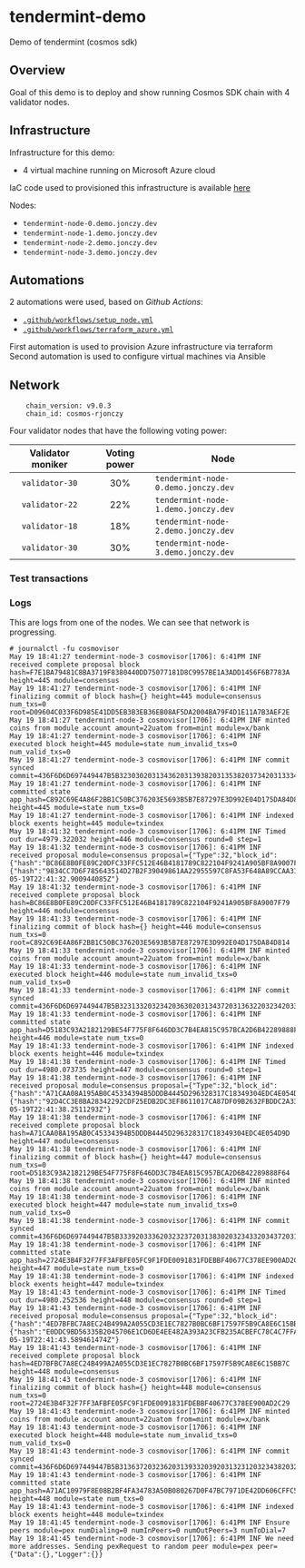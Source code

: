 # tendermint-demo
Demo of tendermint (cosmos sdk)

## Overview

Goal of this demo is to deploy and show running Cosmos SDK chain with 4 validator nodes.

## Infrastructure

Infrastructure for this demo:
- 4 virtual machine running on Microsoft Azure cloud

IaC code used to provisioned this infrastructure is available [here](./terraform/azure/)

Nodes:
- `tendermint-node-0.demo.jonczy.dev`
- `tendermint-node-1.demo.jonczy.dev`
- `tendermint-node-2.demo.jonczy.dev`
- `tendermint-node-3.demo.jonczy.dev`

## Automations

2 automations were used, based on *Github Actions*:
- [`.github/workflows/setup_node.yml`](.github/workflows/setup_node.yml)
- [`.github/workflows/terraform_azure.yml`](.github/workflows/terraform_azure.yml)

First automation is used to provision Azure infrastructure via terraform
Second automation is used to configure virtual machines via Ansible



## Network

```
    chain_version: v9.0.3
    chain_id: cosmos-rjonczy
```
Four validator nodes that have the following voting power:

| Validator moniker | Voting power | Node                        |
| :---------------: | :----------: | ----------------------------------------------- |
|  `validator-30`   |     30%      | `tendermint-node-0.demo.jonczy.dev` |
|  `validator-22`   |     22%      | `tendermint-node-1.demo.jonczy.dev` |
|  `validator-18`   |     18%      | `tendermint-node-2.demo.jonczy.dev` |
|  `validator-30`   |     30%      | `tendermint-node-3.demo.jonczy.dev` |

### Test transactions

### Logs

This are logs from one of the nodes. We can see that network is progressing.

```
# journalctl -fu cosmovisor
May 19 18:41:27 tendermint-node-3 cosmovisor[1706]: 6:41PM INF received complete proposal block hash=F7E1BA79481C8BA3719F8380440DD75077181D8C9957BE1A3ADD1456F6B7783A height=445 module=consensus
May 19 18:41:27 tendermint-node-3 cosmovisor[1706]: 6:41PM INF finalizing commit of block hash={} height=445 module=consensus num_txs=0 root=D09604C033F6D985E41DD5EB3B3EB36EB08AF5DA2004BA79F4D1E11A7B3AEF2E
May 19 18:41:27 tendermint-node-3 cosmovisor[1706]: 6:41PM INF minted coins from module account amount=22uatom from=mint module=x/bank
May 19 18:41:27 tendermint-node-3 cosmovisor[1706]: 6:41PM INF executed block height=445 module=state num_invalid_txs=0 num_valid_txs=0
May 19 18:41:27 tendermint-node-3 cosmovisor[1706]: 6:41PM INF commit synced commit=436F6D6D697449447B5B323030203134362031393820313538203734203133342032343220313837203238203830203138382035352039382033203232392031303520353920393120313236203133352034312031323620363120313533203436203420323039203131372032313820313332203231362032305D3A3142447D
May 19 18:41:27 tendermint-node-3 cosmovisor[1706]: 6:41PM INF committed state app_hash=C892C69E4A86F2BB1C50BC376203E5693B5B7E87297E3D992E04D175DA84D814 height=445 module=state num_txs=0
May 19 18:41:27 tendermint-node-3 cosmovisor[1706]: 6:41PM INF indexed block exents height=445 module=txindex
May 19 18:41:32 tendermint-node-3 cosmovisor[1706]: 6:41PM INF Timed out dur=4979.322032 height=446 module=consensus round=0 step=1
May 19 18:41:32 tendermint-node-3 cosmovisor[1706]: 6:41PM INF received proposal module=consensus proposal={"Type":32,"block_id":{"hash":"BC86E8B0FE89C20DFC33FFC512E46B4181789C822104F9241A905BF8A9007F79","parts":{"hash":"9834CC7D6F785643514D27B2F39049861AA22955597C8FA53F648A89CCAA31C1","total":1}},"height":446,"pol_round":-1,"round":0,"signature":"xFtccrKJBsuyXLRRw7O5bzR4/QthJUyNbpmSq05Q4SfuMS+n/XsZ2Ueq3f+daLzplZW8/JXWP77ayQVo3jNJBg==","timestamp":"2023-05-19T22:41:32.900944085Z"}
May 19 18:41:32 tendermint-node-3 cosmovisor[1706]: 6:41PM INF received complete proposal block hash=BC86E8B0FE89C20DFC33FFC512E46B4181789C822104F9241A905BF8A9007F79 height=446 module=consensus
May 19 18:41:33 tendermint-node-3 cosmovisor[1706]: 6:41PM INF finalizing commit of block hash={} height=446 module=consensus num_txs=0 root=C892C69E4A86F2BB1C50BC376203E5693B5B7E87297E3D992E04D175DA84D814
May 19 18:41:33 tendermint-node-3 cosmovisor[1706]: 6:41PM INF minted coins from module account amount=22uatom from=mint module=x/bank
May 19 18:41:33 tendermint-node-3 cosmovisor[1706]: 6:41PM INF executed block height=446 module=state num_invalid_txs=0 num_valid_txs=0
May 19 18:41:33 tendermint-node-3 cosmovisor[1706]: 6:41PM INF commit synced commit=436F6D6D697449447B5B323133203234203630203134372031363220323420333320343120313930203834203234372031313720323438203234362037302032323120363020313233203738203136382032312032303120383720313838203136322032313420313830203334203133372031333620313433203130305D3A3142457D
May 19 18:41:33 tendermint-node-3 cosmovisor[1706]: 6:41PM INF committed state app_hash=D5183C93A2182129BE54F775F8F646DD3C7B4EA815C957BCA2D6B42289888F64 height=446 module=state num_txs=0
May 19 18:41:33 tendermint-node-3 cosmovisor[1706]: 6:41PM INF indexed block exents height=446 module=txindex
May 19 18:41:38 tendermint-node-3 cosmovisor[1706]: 6:41PM INF Timed out dur=4980.073735 height=447 module=consensus round=0 step=1
May 19 18:41:38 tendermint-node-3 cosmovisor[1706]: 6:41PM INF received proposal module=consensus proposal={"Type":32,"block_id":{"hash":"A71CAA08A195AB0C45334394B5DDDB4445D296328317C18349304EDC4E054D9D","parts":{"hash":"92D4CC3E8BA28342292CDF25EDB2DC3EF8611017CA87DF09B2632FBDDC2A333A","total":1}},"height":447,"pol_round":-1,"round":0,"signature":"9XN//pGEQekYhrHxVtDBo/55m5OT96gF43KGoNZmYiw12HGAdqon02oY5D0d7dfxTJB8JR9JSc7a84+yJo+XAw==","timestamp":"2023-05-19T22:41:38.2511293Z"}
May 19 18:41:38 tendermint-node-3 cosmovisor[1706]: 6:41PM INF received complete proposal block hash=A71CAA08A195AB0C45334394B5DDDB4445D296328317C18349304EDC4E054D9D height=447 module=consensus
May 19 18:41:38 tendermint-node-3 cosmovisor[1706]: 6:41PM INF finalizing commit of block hash={} height=447 module=consensus num_txs=0 root=D5183C93A2182129BE54F775F8F646DD3C7B4EA815C957BCA2D6B42289888F64
May 19 18:41:38 tendermint-node-3 cosmovisor[1706]: 6:41PM INF minted coins from module account amount=22uatom from=mint module=x/bank
May 19 18:41:38 tendermint-node-3 cosmovisor[1706]: 6:41PM INF executed block height=447 module=state num_invalid_txs=0 num_valid_txs=0
May 19 18:41:38 tendermint-node-3 cosmovisor[1706]: 6:41PM INF commit synced commit=436F6D6D697449447B5B33392033362032323720313830203234332034372031323720323433203137352031393120323234203935203230312032343120323533203232342039203234203439203235332032333520313931203634203130332031323420353520313432203233332030203137332034342034315D3A3142467D
May 19 18:41:38 tendermint-node-3 cosmovisor[1706]: 6:41PM INF committed state app_hash=2724E3B4F32F7FF3AFBFE05FC9F1FDE0091831FDEBBF40677C378EE900AD2C29 height=447 module=state num_txs=0
May 19 18:41:38 tendermint-node-3 cosmovisor[1706]: 6:41PM INF indexed block exents height=447 module=txindex
May 19 18:41:43 tendermint-node-3 cosmovisor[1706]: 6:41PM INF Timed out dur=4980.252536 height=448 module=consensus round=0 step=1
May 19 18:41:43 tendermint-node-3 cosmovisor[1706]: 6:41PM INF received proposal module=consensus proposal={"Type":32,"block_id":{"hash":"4ED7BFBC7A8EC24B499A2A055CD3E1EC7827B0BC6BF17597F5B9CA8E6C15BB7C","parts":{"hash":"E0DDC9BD56335B2045706E1CD6DE4EE482A393A23CFB235ACBEFC78C4C7FFAC2","total":1}},"height":448,"pol_round":-1,"round":0,"signature":"AArnYyzkapmmvz+aIzzE54IKUWqDDhRbUync4Frk+XUBmlHeCBT+xkD18Y2ktWbwJ4Alu92n01EKvToO7mTODw==","timestamp":"2023-05-19T22:41:43.589461474Z"}
May 19 18:41:43 tendermint-node-3 cosmovisor[1706]: 6:41PM INF received complete proposal block hash=4ED7BFBC7A8EC24B499A2A055CD3E1EC7827B0BC6BF17597F5B9CA8E6C15BB7C height=448 module=consensus
May 19 18:41:43 tendermint-node-3 cosmovisor[1706]: 6:41PM INF finalizing commit of block hash={} height=448 module=consensus num_txs=0 root=2724E3B4F32F7FF3AFBFE05FC9F1FDE0091831FDEBBF40677C378EE900AD2C29
May 19 18:41:43 tendermint-node-3 cosmovisor[1706]: 6:41PM INF minted coins from module account amount=22uatom from=mint module=x/bank
May 19 18:41:43 tendermint-node-3 cosmovisor[1706]: 6:41PM INF executed block height=448 module=state num_invalid_txs=0 num_valid_txs=0
May 19 18:41:43 tendermint-node-3 cosmovisor[1706]: 6:41PM INF commit synced commit=436F6D6D697449447B5B3136372032362031393320392031323120323438203232342031333920343320323434203235302035322031323020353820383020313736203132382033382031323520313520373120313838203132312031313320323232203636203232312039362031303820323535203139372032345D3A3143307D
May 19 18:41:43 tendermint-node-3 cosmovisor[1706]: 6:41PM INF committed state app_hash=A71AC10979F8E08B2BF4FA34783A50B080267D0F47BC7971DE42DD606CFFC518 height=448 module=state num_txs=0
May 19 18:41:43 tendermint-node-3 cosmovisor[1706]: 6:41PM INF indexed block exents height=448 module=txindex
May 19 18:41:45 tendermint-node-3 cosmovisor[1706]: 6:41PM INF Ensure peers module=pex numDialing=0 numInPeers=0 numOutPeers=3 numToDial=7
May 19 18:41:45 tendermint-node-3 cosmovisor[1706]: 6:41PM INF We need more addresses. Sending pexRequest to random peer module=pex peer={"Data":{},"Logger":{}}
```
